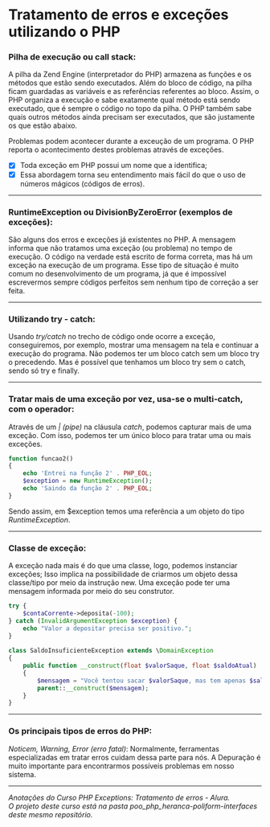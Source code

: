 # Tratamento de erros e exceções utilizando o PHP 

### Pilha de execução ou call stack: 
A pilha da Zend Engine (interpretador do PHP) armazena as funções e os métodos que estão sendo executados. 
Além do bloco de código, na pilha ficam guardadas as variáveis e as referências referentes ao bloco. 
Assim, o PHP organiza a execução e sabe exatamente qual método está sendo executado, 
que é sempre o código no topo da pilha. O PHP também sabe quais outros métodos ainda precisam ser executados, 
que são justamente os que estão abaixo.

Problemas podem acontecer durante a exceução de um programa.
O PHP reporta o acontecimento destes problemas através de exceções.

- [x] Toda exceção em PHP possui um nome que a identifica;
- [x] Essa abordagem torna seu entendimento mais fácil do que o uso de números mágicos (códigos de erros).

<hr>

### RuntimeException ou DivisionByZeroError (exemplos de exceções):
São alguns dos erros e exceções já existentes no PHP.
A mensagem informa que não tratamos uma exceção (ou problema) no tempo de execução. 
O código na verdade está escrito de forma correta, mas há um exceção na execução de um programa.
Esse tipo de situação é muito comum no desenvolvimento de um programa, já que é impossível escrevermos 
sempre códigos perfeitos sem nenhum tipo de correção a ser feita.

<hr>

### Utilizando try - catch:
Usando *try/catch* no trecho de código onde ocorre a exceção, conseguiremos, por exemplo, 
mostrar uma mensagem na tela e continuar a execução do programa. 
Não podemos ter um bloco catch sem um bloco try o precedendo. 
Mas é possível que tenhamos um bloco try sem o catch, sendo só try e finally.

<hr>

### Tratar mais de uma exceção por vez, usa-se o multi-catch, com o operador:
Através de um *| (pipe)* na cláusula *catch*, podemos capturar mais de uma exceção. 
Com isso, podemos ter um único bloco para tratar uma ou mais exceções. </br>

~~~php
function funcao2() 
{ 
    echo 'Entrei na função 2' . PHP_EOL;
    $exception = new RuntimeException(); 
    echo 'Saindo da função 2' . PHP_EOL; 
} 
~~~

Sendo assim, em $exception temos uma referência a um objeto do tipo *RuntimeException*.

<hr>

### Classe de exceção:
A exceção nada mais é do que uma classe, logo, podemos instanciar exceções;
Isso implica na possibilidade de criarmos um objeto dessa classe/tipo por meio da instrução new. 
Uma exceção pode ter uma mensagem informada por meio do seu construtor. </br>

~~~php
try { 
    $contaCorrente->deposita(-100); 
} catch (InvalidArgumentException $exception) { 
    echo "Valor a depositar precisa ser positivo."; 
} 
 
class SaldoInsuficienteException extends \DomainException 
{ 
    public function __construct(float $valorSaque, float $saldoAtual) 
    { 
        $mensagem = "Você tentou sacar $valorSaque, mas tem apenas $saldoAtual em conta."; 
        parent::__construct($mensagem); 
    } 
} 
~~~
<hr>

### Os principais tipos de erros do PHP:
*Noticem, Warning, Error (erro fatal)*: 
Normalmente, ferramentas especializadas em tratar erros cuidam dessa parte para nós.
A Depuração é muito importante para encontrarmos possíveis problemas em nosso sistema.

<hr>

*Anotações do Curso PHP Exceptions: Tratamento de erros - Alura.*</br>
*O projeto deste curso está na pasta poo_php_heranca-poliform-interfaces deste mesmo repositório.*